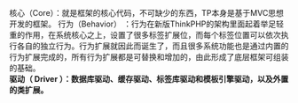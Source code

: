 核心（Core）：就是框架的核心代码，不可缺少的东西，TP本身是基于MVC思想开发的框架。
行为（Behavior） ：行为在新版ThinkPHP的架构里面起着举足轻重的作用，在系统核心之上，设置了很多标签扩展位，而每个标签位置可以依次执行各自的独立行为。行为扩展就因此而诞生了，而且很多系统功能也是通过内置的行为扩展完成的，所有行为扩展都是可替换和增加的，由此形成了底层框架可组装的基础。<br><b>
驱动（ Driver ）：数据库驱动、缓存驱动、标签库驱动和模板引擎驱动，以及外置的类扩展。